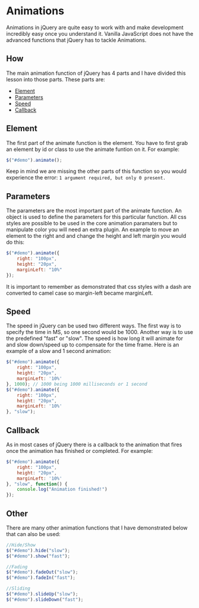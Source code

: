 # Animations

Animations in jQuery are quite easy to work with and make development incredibly easy once you understand it. Vanilla JavaScript does not have the advanced functions that jQuery has to tackle Animations.

## How

The main animation function of jQuery has 4 parts and I have divided this lesson into those parts. These parts are:
 - [Element](#element)
 - [Parameters](#parameters)
 - [Speed](#speed)
 - [Callback](#callback)

 ## Element

The first part of the animate function is the element. You have to first grab an element by id or class to use the animate funtion on it. For example:
```js
$("#demo").animate();
```
Keep in mind we are missing the other parts of this function so you would experience the error: ``1 argument required, but only 0 present.``

## Parameters
The parameters are the most important part of the animate function. An object is used to define the parameters for this particular function. All css styles are possible to be used in the core animation paramaters but to manipulate color you will need an extra plugin. An example to move an element to the right and and change the height and left margin you would do this:
```js
$("#demo").animate({
    right: "100px",
    height: "20px",
    marginLeft: "10%"
});
```
It is important to remember as demonstrated that css styles with a dash are converted to camel case so margin-left became marginLeft.

## Speed
The speed in jQuery can be used two different ways. The first way is to specify the time in MS, so one second would be 1000. Another way is to use the predefined "fast" or "slow". The speed is how long it will animate for and slow down/speed up to compensate for the time frame. Here is an example of a slow and 1 second animation:
```js
$("#demo").animate({
    right: "100px",
    height: "20px",
    marginLeft: '10%'
}, 1000); // 1000 being 1000 milliseconds or 1 second
$("#demo").animate({
    right: "100px",
    height: "20px",
    marginLeft: '10%'
}, "slow");
```

## Callback
As in most cases of jQuery there is a callback to the animation that fires once the animation has finished or completed. For example:

```js
$("#demo").animate({
    right: "100px",
    height: "20px",
    marginLeft: '10%'
}, "slow", function() {
    console.log("Animation finished!")
});
```

## Other
There are many other animation functions that I have demonstrated below that can also be used:
```js
//Hide/Show
$("#demo").hide("slow");
$("#demo").show("fast");

//Fading
$("#demo").fadeOut("slow");
$("#demo").fadeIn("fast");

//Sliding
$("#demo").slideUp("slow");
$("#demo").slideDown("fast");
```
